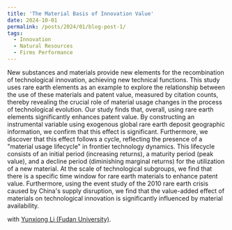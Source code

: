 ```yaml
---
title: 'The Material Basis of Innovation Value'
date: 2024-10-01
permalink: /posts/2024/01/blog-post-1/
tags:
  - Innovation
  - Natural Resources
  - Firms Performance
---
```


New substances and materials provide new elements for the recombination of technological innovation, achieving new technical functions. This study uses rare earth elements as an example to explore the relationship between the use of these materials and patent value, measured by citation counts, thereby revealing the crucial role of material usage changes in the process of technological evolution. Our study finds that, overall, using rare earth elements significantly enhances patent value. By constructing an instrumental variable using exogenous global rare earth deposit geographic information, we confirm that this effect is significant. Furthermore, we discover that this effect follows a cycle, reflecting the presence of a "material usage lifecycle" in frontier technology dynamics. This lifecycle consists of an initial period (increasing returns), a maturity period (peak value), and a decline period (diminishing marginal returns) for the utilization of a new material. At the scale of technological subgroups, we find that there is a specific time window for rare earth materials to enhance patent value. Furthermore, using the event study of the 2010 rare earth crisis caused by China's supply disruption, we find that the value-added effect of materials on technological innovation is significantly influenced by material availability. 

with [Yunxiong Li (Fudan University)](https://igpp.fudan.edu.cn/igppen/59/ec/c20933a481772/page.htm).


